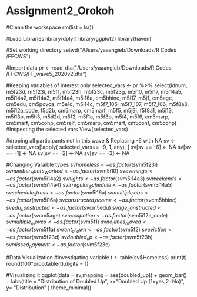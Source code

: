 # Assignment2_Orokoh


#Clean the workspace
rm(list = ls())

#Load Libraries
library(dplyr)
library(ggplot2)
library(haven)

#Set working directory
setwd("/Users/yaaangieb/Downloads/R Codes /FFCWS") 

#Import data
pr <- read_dta("/Users/yaaangieb/Downloads/R Codes /FFCWS/FF_wave5_2020v2.dta")

#Keeping variables of interest only
selected_vars <- pr %>% select(idnum, m5f23d, m5f23i, m5f1, m5f23h, m5f23c, m5f23g, 
                                m5i10, m5i17, m5i14a5, m5i14a2, m5i14a3, m5i14a4, 
                                m5i16a, cm5hhinc, m5i17, m5j1, cm5age, cm5edu, 
                                cm5povca, m5e1d, m5i14c, m5f7_105, m5f7_107, 
                                m5f7_106, m5f8a3, m5i12a_code, f5d2b, cm5marp, 
                                cm5marf, m5f5, m5j9i, f5f8a1, m5i13, m5i13p, m5h3, 
                                m5d2d, m5f2, m5f1a, m5f3b, m5f4, m5f6, 
                                cm5marp, cm5marf, cm5cohp, cm5relf, cm5marp, 
                                cm5marf, cm5cohf, cm5cohp)
#Inspecting the selected vars
View(selected_vars)

#droping all participants not in this wave & Replacing -6 with NA
sv <- selected_vars[!apply( selected_vars== -9, 1, any), ]
sv[sv == -6] <- NA
sv[sv == -1] <- NA
sv[sv == -2] <- NA
sv[sv == -3] <- NA

#Changing Varaible types
sv$homeless <- as.factor(sv$m5f23i)
sv$number_Hours_Worked <- as.factor(sv$m5i10)
sv$evenings <- as.factor(sv$m5i14a2)
sv$nights <- as.factor(sv$m5i14a3)
sv$weekends <- as.factor(sv$m5i14a4)
sv$irregular_Schedule<- as.factor(sv$m5i14a5)
sv$schedule_stress <- as.factor(sv$m5i16a)
sv$multiple_jobs <- as.factor(sv$m5i16a)
sv$constructed_income <- as.factor(sv$cm5hhinc)
sv$edu_constructed <- as.factor(sv$cm5edu)
sv$age_constructed <- as.factor(sv$cm5age)
sv$occupation <- as.factor(sv$m5i12a_code)
sv$multiple_moves <- as.factor(sv$m5f1)
sv$no_times_moved <- as.factor(sv$m5f1a)
sv$rent_or_own <- as.factor(sv$m5f2)
sv$eviction <- as.factor(sv$m5f23d)
sv$doubled_up <- as.factor(sv$m5f23h)
sv$missed_payment <- as.factor(sv$m5f23c)


#Data Visualization
#Investigating variable
t <- table(sv$Homeless)
print(t)
round(100*prop.table(t),digits = 1)

#Visualizing it
ggplot(data = sv,mapping = aes(doubled_up)) + geom_bar() + 
  labs(title = "Distribution of Doubled Up",
       x="Doubled Up (1=yes,2=No)",
       y= "Distribution"
  )
theme_minimal()
